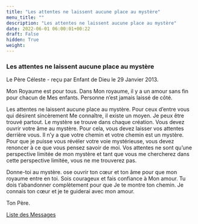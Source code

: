 ```yaml
---
title: "Les attentes ne laissent aucune place au mystère"
menu_title: ""
description: "Les attentes ne laissent aucune place au mystère"
date: 2022-06-01 06:00:01+00:22
draft: False
hidden: True
weight:
---
```

### Les attentes ne laissent aucune place au mystère

Le Père Céleste - reçu par Enfant de Dieu le 29 Janvier 2013.

Mon Royaume est pour tous. Dans Mon royaume, il y a un amour sans fin pour chacun de Mes enfants. Personne n’est jamais laissé de côté.

Les attentes ne laissent aucune place au mystère. Pour ceux d’entre vous qui désirent sincèrement Me connaître, il existe un moyen. Je peux être trouvé partout. Le mystère se trouve dans chaque création. Vous devez ouvrir votre âme au mystère. Pour cela, vous devez laisser vos attentes derrière vous. Il n’y a que votre chemin et votre chemin est un mystère. Pour que je puisse vous révéler votre voie mystérieuse, vous devez renoncer à ce que vous pensez savoir de moi. Vos attentes ne sont qu’une perspective limitée de mon mystère et tant que vous me chercherez dans cette perspective limitée, vous ne me trouverez pas.

Donne-toi au mystère. ose ouvrir ton cœur et ton âme pour que mon royaume entre en toi. Sois courageux et fais confiance à Mon amour. Tu dois t’abandonner complètement pour que Je te montre ton chemin. Je connais ton cœur et je te guiderai avec mon amour.

Ton Père.

[Liste des Messages](/fr-contemporary-messages/fr-contemporary-messages-by-date-order/fr-contemporary-messages-2013)